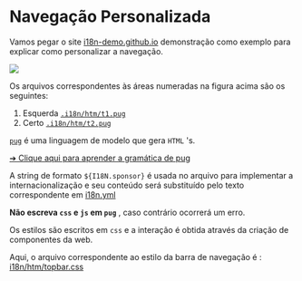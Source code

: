 # Navegação Personalizada

Vamos pegar o site [i18n-demo.github.io](//i18n-demo.github.io) demonstração como exemplo para explicar como personalizar a navegação.

![](https://p.3ti.site/1731036697.avif)

Os arquivos correspondentes às áreas numeradas na figura acima são os seguintes:

1. Esquerda [`.i18n/htm/t1.pug`](https://github.com/i18n-site/demo.i18n.site/blob/main/.i18n/htm/t1.pug)
2. Certo [`.i18n/htm/t2.pug`](https://github.com/i18n-site/demo.i18n.site/blob/main/.i18n/htm/t2.pug)

[`pug`](https://pugjs.org) é uma linguagem de modelo que gera `HTML` 's.

[➔ Clique aqui para aprender a gramática de pug](https://pugjs.org)

A string de formato `${I18N.sponsor}` é usada no arquivo para implementar a internacionalização e seu conteúdo será substituído pelo texto correspondente em [i18n.yml](https://github.com/i18n-site/demo.i18n.site/blob/main/en/i18n.yml)

**Não escreva `css` e `js` em `pug`** , caso contrário ocorrerá um erro.

Os estilos são escritos em `css` e a interação é obtida através da criação de componentes da web.

Aqui, o arquivo correspondente ao estilo da barra de navegação é : [i18n/htm/topbar.css](https://github.com/i18n-site/demo.i18n.site/blob/main/.i18n/htm/topbar.css)